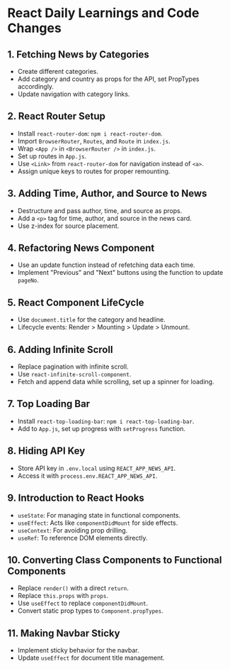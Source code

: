 # React Daily Learnings and Code Changes

## 1. Fetching News by Categories
- Create different categories.
- Add category and country as props for the API, set PropTypes accordingly.
- Update navigation with category links.

## 2. React Router Setup
- Install `react-router-dom`: `npm i react-router-dom`.
- Import `BrowserRouter`, `Routes`, and `Route` in `index.js`.
- Wrap `<App />` in `<BrowserRouter />` in `index.js`.
- Set up routes in `App.js`.
- Use `<Link>` from `react-router-dom` for navigation instead of `<a>`.
- Assign unique keys to routes for proper remounting.

## 3. Adding Time, Author, and Source to News
- Destructure and pass author, time, and source as props.
- Add a `<p>` tag for time, author, and source in the news card.
- Use z-index for source placement.

## 4. Refactoring News Component
- Use an update function instead of refetching data each time.
- Implement "Previous" and "Next" buttons using the function to update `pageNo`.

## 5. React Component LifeCycle
- Use `document.title` for the category and headline.
- Lifecycle events: Render > Mounting > Update > Unmount.

## 6. Adding Infinite Scroll
- Replace pagination with infinite scroll.
- Use `react-infinite-scroll-component`.
- Fetch and append data while scrolling, set up a spinner for loading.

## 7. Top Loading Bar
- Install `react-top-loading-bar`: `npm i react-top-loading-bar`.
- Add to `App.js`, set up progress with `setProgress` function.

## 8. Hiding API Key
- Store API key in `.env.local` using `REACT_APP_NEWS_API`.
- Access it with `process.env.REACT_APP_NEWS_API`.

## 9. Introduction to React Hooks
- `useState`: For managing state in functional components.
- `useEffect`: Acts like `componentDidMount` for side effects.
- `useContext`: For avoiding prop drilling.
- `useRef`: To reference DOM elements directly.

## 10. Converting Class Components to Functional Components
- Replace `render()` with a direct `return`.
- Replace `this.props` with `props`.
- Use `useEffect` to replace `componentDidMount`.
- Convert static prop types to `Component.propTypes`.

## 11. Making Navbar Sticky
- Implement sticky behavior for the navbar.
- Update `useEffect` for document title management.
